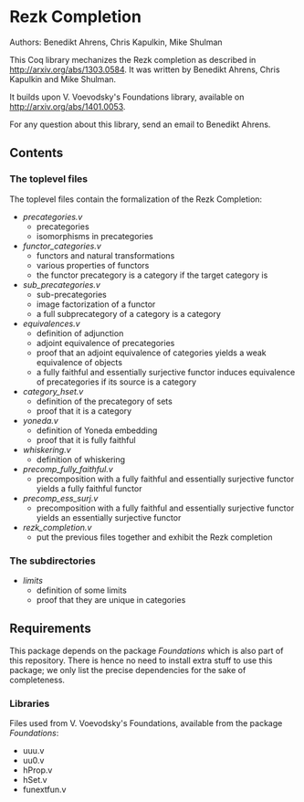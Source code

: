 Rezk Completion
===============

Authors: Benedikt Ahrens, Chris Kapulkin, Mike Shulman

This Coq library mechanizes the Rezk completion as described in
http://arxiv.org/abs/1303.0584.
It was written by Benedikt Ahrens, Chris Kapulkin and Mike Shulman.

It builds upon V. Voevodsky's Foundations library, available on
http://arxiv.org/abs/1401.0053.

For any question about this library, send an email to Benedikt Ahrens.

## Contents

### The toplevel files

The toplevel files contain the formalization of the Rezk Completion:

* *precategories.v*
  * precategories
  * isomorphisms in precategories
* *functor_categories.v*
  * functors and natural transformations
  * various properties of functors
  * the functor precategory is a category if the target category is
* *sub_precategories.v*
  * sub-precategories
  * image factorization of a functor
  * a full subprecategory of a category is a category
* *equivalences.v*
  * definition of adjunction
  * adjoint equivalence of precategories
  * proof that an adjoint equivalence of categories yields a weak equivalence of objects
  * a fully faithful and essentially surjective functor induces equivalence of precategories if its source is a category
* *category_hset.v*
  * definition of the precategory of sets
  * proof that it is a category
* *yoneda.v*
  * definition of Yoneda embedding
  * proof that it is fully faithful
* *whiskering.v*
  * definition of whiskering
* *precomp_fully_faithful.v*
  * precomposition with a fully faithful and essentially surjective functor yields a fully faithful functor
* *precomp_ess_surj.v*
  * precomposition with a fully faithful and essentially surjective functor yields an essentially surjective functor
* *rezk_completion.v*
  * put the previous files together and exhibit the Rezk completion

### The subdirectories

* *limits*
  * definition of some limits
  * proof that they are unique in categories


## Requirements

This package depends on the package *Foundations* which is also part of this repository. 
There is hence no need to install extra stuff to use this package; we only list the precise dependencies
for the sake of completeness.

### Libraries

Files used from V. Voevodsky's Foundations, available from the package *Foundations*:

  - uuu.v
  - uu0.v
  - hProp.v
  - hSet.v
  - funextfun.v
